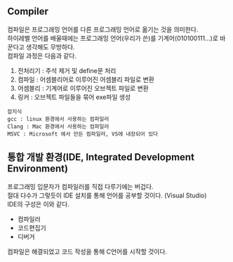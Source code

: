 ## Compiler
컴파일은 프로그래밍 언어를 다른 프로그래밍 언어로 옮기는 것을 의미한다.  
하이레벨 언어를 배울때에는 프로그래밍 언어(우리가 쓴)를 기계어(010100111...)로 바꾼다고 생각해도 무방하다.  
컴파일 과정은 다음과 같다.
1. 전처리기 : 주석 제거 및 define문 처리
2. 컴파일 : 어셈블리어로 이루어진 어셈블리 파일로 변환
3. 어셈블리 : 기계어로 이루어진 오브젝트 파일로 변환
4. 링커 : 오브젝트 파일들을 묶어 exe파일 생성

```
잡지식
gcc : linux 환경에서 사용하는 컴파일러
Clang : Mac 환경에서 사용하는 컴파일러
MSVC : Microsoft 에서 만든 컴파일러, VS에 내장되어 있다
```

## 통합 개발 환경(IDE, Integrated Development Environment)
프로그래밍 입문자가 컴파일러를 직접 다루기에는 버겁다.  
절대 다수가 그렇듯이 IDE 설치를 통해 언어를 공부할 것이다. (Visual Studio)  
IDE의 구성은 이와 같다.
* 컴파일러
* 코드편집기
* 디버거

컴파일은 해결되었고 코드 작성을 통해 C언어를 시작할 것이다.
